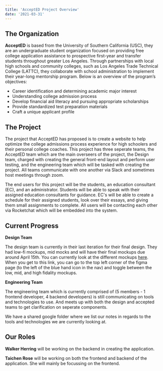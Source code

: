 ```yaml
---
title: 'AcceptED Project Overview'
date: '2021-03-31'
---
```


## The Organization

**AcceptED** is based from the University of Southern California (USC), they are an undergraduate student organization focused on providing free college application assistance to prospective first-year and transfer students throughout greater Los Angeles. Through partnerships with local high schools and community colleges, such as Los Angeles Trade Technical College (LATTC), they collaborate with school administration to implement their year-long mentorship program. Below is an overview of the program’s objectives:

- Career identification and determining academic major interest
- Understanding college admission process
- Develop financial aid literacy and pursuing appropriate scholarships
- Provide standardized test preparation materials
- Craft a unique applicant profile

## The Project

The project that AcceptED has proposed is to create a website to help optimize the college admissions process experience for high schoolers and their personal college coaches. This project has three seperate teams, the AcceptED team which are the main overseers of the project, the Design team, charged with creating the general front-end layout and perform user testing, and the engineering team which will be tasked with creating the project. All teams communicate with one another via Slack and sometimes host meetings through zoom.

The end users for this project will be the students, an education consultant (EC), and an administrator. Students will be able to speak with their assigned education consultants for guidance. EC's will be able to create a schedule for their assigned students, look over their essays, and giving them small assignments to complete. All users will be contacting each other via Rocketchat which will be embedded into the system.

## Current Progress

**Design Team**

The design team is currently in their last iteration for their final design. They had low-fi mockups, mid mocks and will have their final mockups due around April 15th. You can currently look at the different mockups [here](https://www.figma.com/file/101K9KnxQawaQxuWqftrPN/ACCEPTED-WEBSITE-REDESIGN?node-id=0%3A1). When you get to this link, you can go to the top left corner of the figma page (to the left of the blue hand icon in the nav) and toggle between the low, mid, and high fidality mockups.

**Engineering Team**

The engineering team which is currently comprised of (5 members - 1 frontend developer, 4 backend developers) is still communicating on tools and technologies to use. And meets up with both the design and accepted teams to get clarification on seperate components.

We have a shared google folder where we list our notes in regards to the tools and technologies we are currently looking at. 

## Our Roles

**Walker Herring** will be working on the backend in creating the application.

**Taichen Rose** will be working on both the frontend and backend of the application. She will mainly be focussing on the frontend.